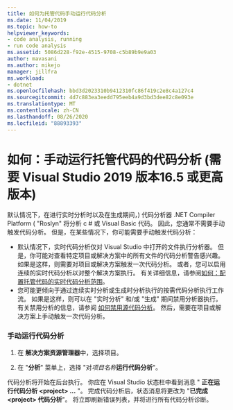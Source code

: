 ```yaml
---
title: 如何为托管代码手动运行代码分析
ms.date: 11/04/2019
ms.topic: how-to
helpviewer_keywords:
- code analysis, running
- run code analysis
ms.assetid: 5086d228-f92e-4515-9708-c5b89b9e9a03
author: mavasani
ms.author: mikejo
manager: jillfra
ms.workload:
- dotnet
ms.openlocfilehash: bbd3d2023310b9412310fc86f419c2e8c4a127c4
ms.sourcegitcommit: 4d7c883ea3eedd795eeb4a9d3bd3dee82c8e093e
ms.translationtype: MT
ms.contentlocale: zh-CN
ms.lasthandoff: 08/26/2020
ms.locfileid: "88893393"
---
```

# <a name="how-to-run-code-analysis-manually-for-managed-code-requires-visual-studio-2019-version-165-or-later"></a>如何：手动运行托管代码的代码分析 (需要 Visual Studio 2019 版本16.5 或更高版本) 
默认情况下，在进行实时分析时以及在生成期间，) 代码分析器 .NET Compiler Platform ( "Roslyn" 将分析 c # 或 Visual Basic 代码。 因此，您通常不需要手动触发代码分析。 但是，在某些情况下，你可能需要手动触发代码分析：

- 默认情况下，实时代码分析仅对 Visual Studio 中打开的文件执行分析器。 但是，你可能对查看特定项目或解决方案中的所有文件的代码分析警告感兴趣。 如果是这样，则需要对项目或解决方案触发一次代码分析。 或者，您可以启用连续的实时代码分析以对整个解决方案执行。 有关详细信息，请参阅[如何：配置托管代码的实时代码分析范围](./configure-live-code-analysis-scope-managed-code.md)。
- 您可能更倾向于通过连续实时分析或生成时分析执行的按需代码分析执行工作流。 如果是这样，则可以在 "实时分析" 和/或 "生成" 期间禁用分析器执行。 有关禁用分析的信息，请参阅 [如何禁用源代码分析](disable-code-analysis.md)。 然后，需要在项目或解决方案上手动触发一次代码分析。

### <a name="run-code-analysis-manually"></a>手动运行代码分析

1. 在 **解决方案资源管理器**中，选择项目。

2. 在 "**分析**" 菜单上，选择 "对*项目名称***运行代码分析**"。

代码分析将开始在后台执行。 你应在 Visual Studio 状态栏中看到消息 " **正在运行代码分析 \<project> ...** "。 完成代码分析后，状态消息将更改为 "**已完成 \<project> 代码分析**"。 将立即刷新错误列表，并将进行所有代码分析诊断。
